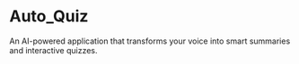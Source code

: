 # Auto_Quiz
An AI-powered application that transforms your voice into smart summaries and interactive quizzes.
